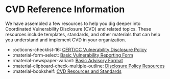 # CVD Reference Information

We have assembled a few resources to help you dig deeper into Coordinated Vulnerability Disclosure (CVD) and related topics.
These resources include templates, standards, and other materials that can help you understand and implement CVD in your organization.

<div class="grid cards" markdown>

- :octicons-checklist-16: [CERT/CC Vulnerability Disclosure Policy](./certcc_disclosure_policy.md)
- :material-form-select: [Basic Vulnerability Reporting Form](./simple_vrf.md)
- :material-newspaper-variant: [Basic Advisory Format](./simple_advisory.md)
- :material-clipboard-check-multiple-outline: [Disclosure Policy Resources](./disclosure_policy_templates.md)
- :material-bookshelf: [CVD Resources and Standards](./resources.md)

</div>
